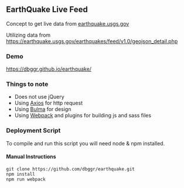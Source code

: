 ## EarthQuake Live Feed
Concept to get live data from [earthquake.usgs.gov](https://earthquake.usgs.gov)

Utilizing data from https://earthquake.usgs.gov/earthquakes/feed/v1.0/geojson_detail.php

### Demo 
https://dbggr.github.io/earthquake/

### Things to note
* Does not use jQuery
* Using [Axios](https://github.com/axios/axios) for http request
* Using [Bulma](http://bulma.io/) for design
* Using [Webpack](https://webpack.js.org/) and plugins for building js and sass files

### Deployment Script
To compile and run this script you will need node & npm installed. 

#### Manual Instructions
    git clone https://github.com/dbggr/earthquake.git
    npm install 
    npm run webpack
